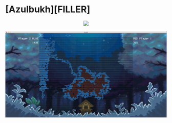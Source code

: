 # [Azulbukh][FILLER]

<p align="center">
  <img src="https://i.pinimg.com/originals/72/a3/6b/72a36b11250e85d449343c2b844fb7b6.gif">
</p>

![Alt Text](https://github.com/Zulbukharov/filler/blob/master/img/image.png)
